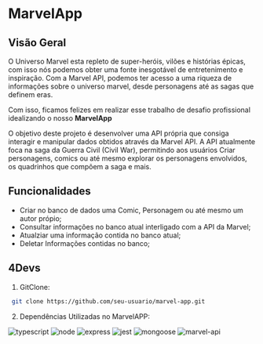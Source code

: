 # MarvelApp

## Visão Geral

O Universo Marvel esta repleto de super-heróis, vilões e histórias épicas, com isso nós podemos obter uma fonte inesgotável de entretenimento e inspiração. Com a Marvel API, podemos ter acesso a uma riqueza de informações sobre o universo marvel, desde personagens até as sagas que definem eras.

Com isso, ficamos felizes em realizar esse trabalho de desafio profissional idealizando o nosso
**MarvelApp**

O objetivo deste projeto é desenvolver uma API própria que consiga interagir e manipular dados obtidos através da Marvel API. A API atualmente foca na saga da Guerra Civil (Civil War), permitindo aos usuários Criar personagens, comics ou até mesmo explorar os personagens envolvidos, os quadrinhos que compõem a saga e mais.
## Funcionalidades
- Criar no banco de dados uma Comic, Personagem ou até mesmo um autor própio;
- Consultar informações no banco atual interligado com a API da Marvel;
- Atualziar uma informação contida no banco atual;
- Deletar Informações contidas no banco;
  
## 4Devs

1. GitClone:
  
  ```bash
   git clone https://github.com/seu-usuario/marvel-app.git
  ```

2. Dependências Utilizadas no MarvelAPP:

![typescript](https://img.shields.io/badge/-TypeScript-3178C6?style=flat&logo=typescript&logoColor=white)
![node](https://img.shields.io/badge/-Node.js-339933?style=flat&logo=node.js&logoColor=white)
![express](https://img.shields.io/badge/-Express-000000?style=flat&logo=express&logoColor=white)
![jest](https://img.shields.io/badge/-Jest-C21325?style=flat&logo=jest&logoColor=white)
![mongoose](https://img.shields.io/badge/-Mongoose-47A248?style=flat&logo=mongoose&logoColor=white)
![marvel-api](https://img.shields.io/badge/-Marvel_API-FF0000?style=flat&logo=marvel&logoColor=white)


